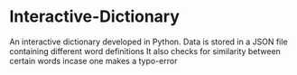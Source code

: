 # Interactive-Dictionary
An interactive dictionary developed in Python. 
Data is stored in a JSON file containing different word definitions
It also checks for similarity between certain words incase one makes a typo-error
